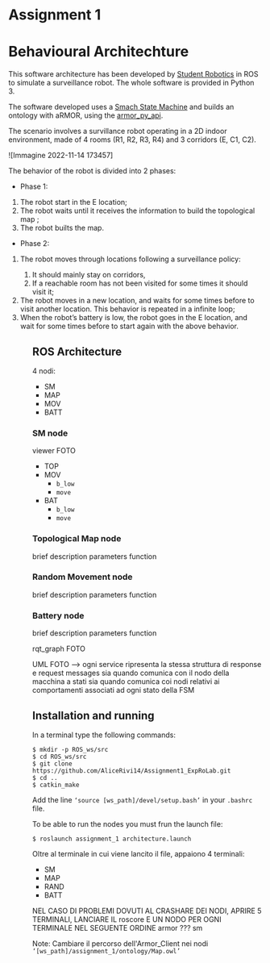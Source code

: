 # Assignment 1 

Behavioural Architechture
================================

This software architecture has been developed by [Student Robotics](https://studentrobotics.org) in ROS to simulate a surveillance robot.
The whole software is provided in Python 3.

The software developed uses a [Smach State Machine](http://wiki.ros.org/smach) and builds an ontology with aRMOR, using the [armor_py_api](https://github.com/EmaroLab/armor_py_api).

The scenario involves a survillance robot operating in a 2D indoor environment, made of 4 rooms (R1, R2, R3, R4) and 3 corridors (E, C1, C2).

![Immagine 2022-11-14 173457]

The behavior of the robot is divided into 2 phases:

* Phase 1:
1. The robot start in the E location;
2. The robot waits until it receives the information to build the topological map ;
3. The robot builts the map.

* Phase 2:
<ol>
<li>The robot moves through locations following a surveillance policy:</li>
 <ol>
  <li>It should mainly stay on corridors,</li>
  <li>If a reachable room has not been visited for some times it should visit it;</li>
 </ol>
<li>The robot moves in a new location, and waits for some times before to visit another location. This behavior is repeated in a infinite loop;</li>
<li>When the robot’s battery is low, the robot goes in the E location, and wait for some times before to start again with the above behavior.</li>
<ol>



ROS Architecture
------------------------

4 nodi:
* SM
* MAP
* MOV
* BATT

### SM node 
viewer FOTO
* TOP
* MOV
  * `b_low`
  * `move`
* BAT
  * `b_low`
  * `move`

### Topological Map node 
brief description
parameters
function

### Random Movement node 
brief description
parameters
function

### Battery node 
brief description
parameters
function

rqt_graph FOTO

UML FOTO --> ogni service ripresenta la stessa struttura di response e request messages sia quando comunica con il nodo della macchina a stati sia quando comunica coi nodi relativi ai comportamenti associati ad ogni stato della FSM

Installation and running
-------------------------------
In a terminal type the following commands:
```bashscript
$ mkdir -p ROS_ws/src
$ cd ROS_ws/src
$ git clone https://github.com/AliceRivi14/Assignment1_ExpRoLab.git
$ cd ..
$ catkin_make
```
Add the line `‘source [ws_path]/devel/setup.bash’` in your `.bashrc` file.

To be able to run the nodes you must frun the launch file:
```bashscript
$ roslaunch assignment_1 architecture.launch
```
Oltre al terminale in cui viene lancito il file, appaiono 4 terminali:
* SM
* MAP
* RAND
* BATT

NEL CASO DI PROBLEMI DOVUTI AL CRASHARE DEI NODI, APRIRE 5 TERMINALI, LANCIARE IL roscore E UN NODO PER OGNI TERMINALE NEL SEGUENTE ORDINE
armor
???
sm

Note: Cambiare il percorso dell'Armor_Client nei nodi `‘[ws_path]/assignment_1/ontology/Map.owl’`

